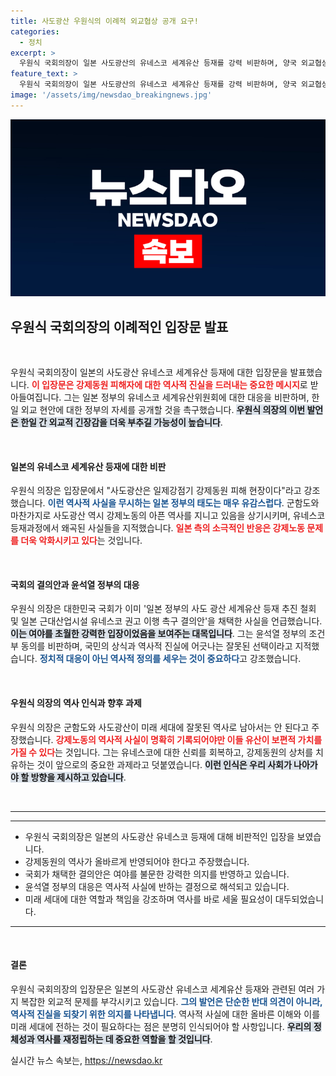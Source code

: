 ```yaml
---
title: 사도광산 우원식의 이례적 외교협상 공개 요구!
categories:
  - 정치
excerpt: >
  우원식 국회의장이 일본 사도광산의 유네스코 세계유산 등재를 강력 비판하며, 양국 외교협상의 공개를 촉구했다. 강제동원의 역사가 담겨야 한다는 그의 주장이 외교 갈등에 새로운 불씨를 지폈다.
feature_text: >
  우원식 국회의장이 일본 사도광산의 유네스코 세계유산 등재를 강력 비판하며, 양국 외교협상의 공개를 촉구했다. 강제동원의 역사가 담겨야 한다는 그의 주장이 외교 갈등에 새로운 불씨를 지폈다.
image: '/assets/img/newsdao_breakingnews.jpg'
---
```


<p><img src="/assets/img/newsdao_breakingnews.jpg" alt="ontimetimes 속보" /></p>

<h2 data-ke-size="size26">우원식 국회의장의 이례적인 입장문 발표</h2>

<p data-ke-size="size16">&nbsp;</p>

<p>우원식 국회의장이 일본의 사도광산 유네스코 세계유산 등재에 대한 입장문을 발표했습니다. <b><span style="color: #ee2323;">이 입장문은 강제동원 피해자에 대한 역사적 진실을 드러내는 중요한 메시지</span></b>로 받아들여집니다. 그는 일본 정부의 유네스코 세계유산위원회에 대한 대응을 비판하며, 한일 외교 현안에 대한 정부의 자세를 공개할 것을 촉구했습니다. <b><span style="background-color: #21538527;">우원식 의장의 이번 발언은 한일 간 외교적 긴장감을 더욱 부추길 가능성이 높습니다</span></b>.</p>

<p data-ke-size="size16">&nbsp;</p>

<h4>일본의 유네스코 세계유산 등재에 대한 비판</h4>

<p>우원식 의장은 입장문에서 "사도광산은 일제강점기 강제동원 피해 현장이다"라고 강조했습니다. <b><span style="color: #1a5490;">이런 역사적 사실을 무시하는 일본 정부의 태도는 매우 유감스럽다</span></b>. 군함도와 마찬가지로 사도광산 역시 강제노동의 아픈 역사를 지니고 있음을 상기시키며, 유네스코 등재과정에서 왜곡된 사실들을 지적했습니다. <b><span style="color: #ee2323;">일본 측의 소극적인 반응은 강제노동 문제를 더욱 악화시키고 있다</span></b>는 것입니다.</p>

<p data-ke-size="size16">&nbsp;</p>

<h4>국회의 결의안과 윤석열 정부의 대응</h4>

<p>우원식 의장은 대한민국 국회가 이미 '일본 정부의 사도 광산 세계유산 등재 추진 철회 및 일본 근대산업시설 유네스코 권고 이행 촉구 결의안'을 채택한 사실을 언급했습니다. <b><span style="background-color: #21538527;">이는 여야를 초월한 강력한 입장이었음을 보여주는 대목입니다</span></b>. 그는 윤석열 정부의 조건부 동의를 비판하며, 국민의 상식과 역사적 진실에 어긋나는 잘못된 선택이라고 지적했습니다. <b><span style="color: #1a5490;">정치적 대응이 아닌 역사적 정의를 세우는 것이 중요하다</span></b>고 강조했습니다.</p>

<p data-ke-size="size16">&nbsp;</p>

<h4>우원식 의장의 역사 인식과 향후 과제</h4>

<p>우원식 의장은 군함도와 사도광산이 미래 세대에 잘못된 역사로 남아서는 안 된다고 주장했습니다. <b><span style="color: #ee2323;">강제노동의 역사적 사실이 명확히 기록되어야만 이들 유산이 보편적 가치를 가질 수 있다</span></b>는 것입니다. 그는 유네스코에 대한 신뢰를 회복하고, 강제동원의 상처를 치유하는 것이 앞으로의 중요한 과제라고 덧붙였습니다. <b><span style="background-color: #21538527;">이런 인식은 우리 사회가 나아가야 할 방향을 제시하고 있습니다</span></b>.</p>

<p data-ke-size="size16">&nbsp;</p>

<hr />

<hr>

<ul>
    <li>우원식 국회의장은 일본의 사도광산 유네스코 등재에 대해 비판적인 입장을 보였습니다.</li>
    <li>강제동원의 역사가 올바르게 반영되어야 한다고 주장했습니다.</li>
    <li>국회가 채택한 결의안은 여야를 불문한 강력한 의지를 반영하고 있습니다.</li>
    <li>윤석열 정부의 대응은 역사적 사실에 반하는 결정으로 해석되고 있습니다.</li>
    <li>미래 세대에 대한 역할과 책임을 강조하며 역사를 바로 세울 필요성이 대두되었습니다.</li>
</ul>

<hr />

<p data-ke-size="size16">&nbsp;</p>

<h4>결론</h4>

<p>우원식 국회의장의 입장문은 일본의 사도광산 유네스코 세계유산 등재와 관련된 여러 가지 복잡한 외교적 문제를 부각시키고 있습니다. <b><span style="color: #1a5490;">그의 발언은 단순한 반대 의견이 아니라, 역사적 진실을 되찾기 위한 의지를 나타냅니다</span></b>. 역사적 사실에 대한 올바른 이해와 이를 미래 세대에 전하는 것이 필요하다는 점은 분명히 인식되어야 할 사항입니다. <b><span style="background-color: #21538527;">우리의 정체성과 역사를 재정립하는 데 중요한 역할을 할 것입니다</span></b>.</p>
실시간 뉴스 속보는, <a href="https://newsdao.kr" rel="dofollow">https://newsdao.kr</a>


